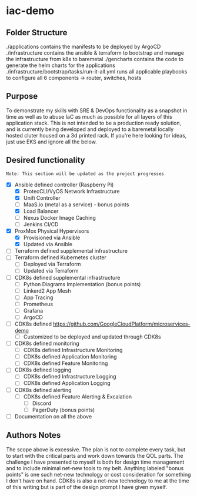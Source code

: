 # iac-demo

## Folder Structure

./applications contains the manifests to be deployed by ArgoCD
./infrastructure contains the ansible & terraform to bootstrap and manage the infrastructure from k8s to baremetal
./gencharts contains the code to generate the helm charts for the applications
./infrastructure/bootstrap/tasks/run-it-all.yml runs all applicable playbooks to configure all 6 components -> router, switches, hosts

## Purpose

To demonstrate my skills with SRE & DevOps functionality as a snapshot in time as well as to abuse IaC as much as possible for all layers of this application stack. This is not intended to be a production ready solution, and is currently being developed and deployed to a baremetal locally hosted cluter housed on a 3d printed rack. If you're here looking for ideas, just use EKS and ignore all the below.

## Desired functionality

`Note: This section will be updated as the project progresses`

- [x] Ansible defined controller (Raspberry Pi)
  - [x] ProtecCLI/VyOS Network Infrastructure
  - [x] Unifi Controller
  - [ ] MaaS.io (metal as a service) - bonus points
  - [x] Load Balancer
  - [ ] Nexus Docker Image Caching
  - [ ] Jenkins CI/CD
- [x] ProxMox Physical Hypervisors
  - [x] Provisioned via Ansible
  - [x] Updated via Ansible
- [ ] Terraform defined supplemental infrastructure
- [ ] Terraform defined Kubernetes cluster
  - [ ] Deployed via Terraform
  - [ ] Updated via Terraform
- [ ] CDK8s defined supplemental infrastructure
  - [ ] Python Diagrams Implementation (bonus points)
  - [ ] Linkerd2 App Mesh
  - [ ] App Tracing
  - [ ] Prometheus
  - [ ] Grafana
  - [ ] ArgoCD
- [ ] CDK8s defined https://github.com/GoogleCloudPlatform/microservices-demo
  - [ ] Customized to be deployed and updated through CDK8s
- [ ] CDK8s defined monitoring
  - [ ] CDK8s defined Infrastructure Monitoring
  - [ ] CDK8s defined Application Monitoring
  - [ ] CDK8s defined Feature Monitoring
- [ ] CDK8s defined logging
  - [ ] CDK8s defined Infrastructure Logging
  - [ ] CDK8s defined Application Logging
- [ ] CDK8s defined alerting
  - [ ] CDK8s defined Feature Alerting & Excalation
    - [ ] Discord
    - [ ] PagerDuty (bonus points)
- [ ] Documentation on all the above

## Authors Notes

The scope above is excessive. The plan is not to complete every task, but to start with the critical parts and work down towards the QOL parts. The challenge I have presented to myself is both for design time management and to include minimal net-new tools to my belt. Anything labeled "bonus points" is one such net-new technology or cost consideration for something I don't have on hand. CDK8s is also a net-new technology to me at the time of this writing but is part of the design prompt I have given myself.
